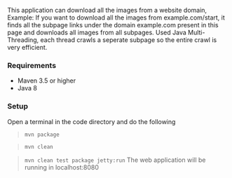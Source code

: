 This application can download all the images from a website domain, Example: If you want to download all the images from example.com/start, it finds all the subpage links under the domain example.com present in this page and downloads all images from all subpages. Used Java Multi-Threading, each thread crawls a seperate subpage so the entire crawl is very efficient. 

### Requirements

- Maven 3.5 or higher
- Java 8

### Setup
Open a terminal in the code directory and do the following

>`mvn package`

>`mvn clean`

>`mvn clean test package jetty:run`
The web application will be running in localhost:8080


